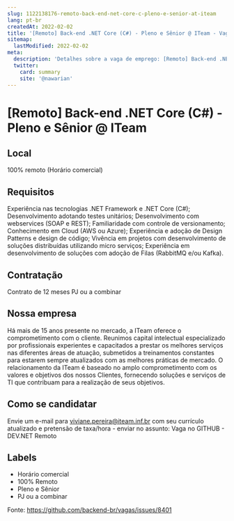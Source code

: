 ```yaml
---
slug: 1122138176-remoto-back-end-net-core-c-pleno-e-senior-at-iteam
lang: pt-br
createdAt: 2022-02-02
title: '[Remoto] Back-end .NET Core (C#) - Pleno e Sênior @ ITeam - Vaga de Emprego'
sitemap:
  lastModified: 2022-02-02
meta:
  description: 'Detalhes sobre a vaga de emprego: [Remoto] Back-end .NET Core (C#) - Pleno e Sênior @ ITeam'
  twitter:
    card: summary
    site: '@nawarian'
---
```


# [Remoto] Back-end .NET Core (C#) - Pleno e Sênior @ ITeam

<!--
==================================================
POR FAVOR, SÓ POSTE SE A VAGA FOR PARA TRABALHAR COM REACT OU TECNOLOGIAS DO ECOSSISTEMA!

Exemplo: [São Paulo] Developer na NOME DA EMPRESA`
==================================================
-->


## Local

100% remoto (Horário comercial)

## Requisitos

Experiência nas tecnologias .NET Framework e .NET Core (C#);
Desenvolvimento adotando testes unitários;
Desenvolvimento com webservices (SOAP e REST);
Familiaridade com controle de versionamento;
Conhecimento em Cloud (AWS ou Azure);
Experiência e adoção de Design Patterns e design de código;
Vivência em projetos com desenvolvimento de soluções distribuídas utilizando micro serviços;
Experiência em desenvolvimento de soluções com adoção de Filas (RabbitMQ e/ou Kafka).


## Contratação

Contrato de 12 meses
PJ ou a combinar



## Nossa empresa

Há mais de 15 anos presente no mercado, a ITeam oferece o comprometimento com o cliente.
Reunimos capital intelectual especializado por profissionais experientes e capacitados a prestar os melhores serviços nas diferentes áreas de atuação, submetidos a treinamentos constantes para estarem sempre atualizados com as melhores práticas de mercado. 
O relacionamento da ITeam é baseado no amplo comprometimento com os valores e objetivos dos nossos Clientes, fornecendo soluções e serviços de TI que contribuam para a realização de seus objetivos.

## Como se candidatar

Envie um e-mail para viviane.pereira@iteam.inf.br com seu currículo atualizado e pretensão de taxa/hora - enviar no assunto: Vaga no GITHUB - DEV.NET Remoto


## Labels

- Horário comercial
- 100% Remoto
- Pleno e Sênior
- PJ ou a combinar


Fonte: https://github.com/backend-br/vagas/issues/8401